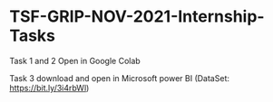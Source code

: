 # TSF-GRIP-NOV-2021-Internship-Tasks

Task 1 and 2 Open in Google Colab


Task 3 download and open in Microsoft power BI (DataSet: https://bit.ly/3i4rbWl)
